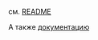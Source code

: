 см. [README](common/README.md)

А также [документацию](https://docs.yandex-team.ru/direct-dev/ess/concept)
